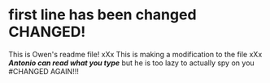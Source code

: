 # first line has been changed CHANGED!

This is Owen's readme file!
xXx This is making a modification to the file xXx 
***Antonio can read what you type*** but he is too lazy to actually spy on you #CHANGED AGAIN!!!
